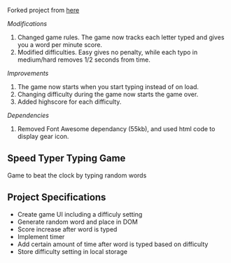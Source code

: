 Forked project from [here](https://github.com/bradtraversy/vanillawebprojects/tree/master/typing-game)

*Modifications*
1. Changed game rules. The game now tracks each letter typed and gives you a word per minute score.
2. Modified difficulties. Easy gives no penalty, while each typo in medium/hard removes 1/2 seconds from time.

*Improvements*
1. The game now starts when you start typing instead of on load.
2. Changing difficulty during the game now starts the game over.
3. Added highscore for each difficulty.

*Dependencies*
1. Removed Font Awesome dependancy (55kb), and used html code to display gear icon.

## Speed Typer Typing Game

Game to beat the clock by typing random words

## Project Specifications

- Create game UI including a difficuly setting
- Generate random word and place in DOM
- Score increase after word is typed
- Implement timer
- Add certain amount of time after word is typed based on difficulty
- Store difficulty setting in local storage
